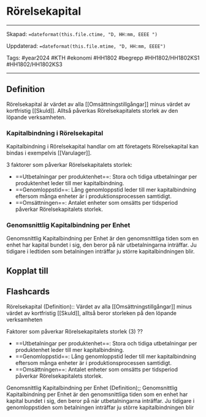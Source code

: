 # Rörelsekapital

---

Skapad: `=dateformat(this.file.ctime, "D, HH:mm, EEEE ")`

Uppdaterad: `=dateformat(this.file.mtime, "D, HH:mm, EEEE")`

Tags: #year2024 #KTH #ekonomi #HH1802 #begrepp #HH1802/HH1802KS1 #HH1802/HH1802KS3

---

## Definition

Rörelsekapital är värdet av alla [[Omsättningstillgångar]] minus värdet av kortfristig [[Skuld]]. Alltså påverkas Rörelsekapitalets storlek av den löpande verksamheten.

### Kapitalbindning i Rörelsekapital

Kapitalbindning i Rörelsekapital handlar om att företagets Rörelsekapital kan bindas i exempelvis [[Varulager]].

3 faktorer som påverkar Rörelsekapitalets storlek:

- ==Utbetalningar per produktenhet==: Stora och tidiga utbetalningar per produktenhet leder till mer kapitalbindning.
- ==Genomloppstid==: Lång genomloppstid leder till mer kapitalbindning eftersom många enheter är i produktionsprocessen samtidigt.
- ==Omsättningen==: Antalet enheter som omsätts per tidsperiod påverkar Rörelsekapitalets storlek.

### Genomsnittlig Kapitalbindning per Enhet

Genomsnittlig Kapitalbindning per Enhet är den genomsnittliga tiden som en enhet har kapital bundet i sig, den beror på när utbetalningarna inträffar. Ju tidigare i ledtiden som betalningen inträffar ju större kapitalbindningen blir.

## Kopplat till

## Flashcards

Rörelsekapital (Definition):: Värdet av alla [[Omsättningstillgångar]] minus värdet av kortfristig [[Skuld]], alltså beror storleken på den löpande verksamheten
<!--SR:!2024-05-07,23,272!2024-05-01,25,270-->

Faktorer som påverkar Rörelsekapitalets storlek (3)
??
- ==Utbetalningar per produktenhet==: Stora och tidiga utbetalningar per produktenhet leder till mer kapitalbindning.
- ==Genomloppstid==: Lång genomloppstid leder till mer kapitalbindning eftersom många enheter är i produktionsprocessen samtidigt.
- ==Omsättningen==: Antalet enheter som omsätts per tidsperiod påverkar Rörelsekapitalets storlek.
<!--SR:!2024-05-03,6,257!2024-05-07,10,275-->

Genomsnittlig Kapitalbindning per Enhet (Definition);; Genomsnittlig Kapitalbindning per Enhet är den genomsnittliga tiden som en enhet har kapital bundet i sig, den beror på när utbetalningarna inträffar. Ju tidigare i genomloppstiden som betalningen inträffar ju större kapitalbindningen blir
<!--SR:!2024-05-04,6,255-->
